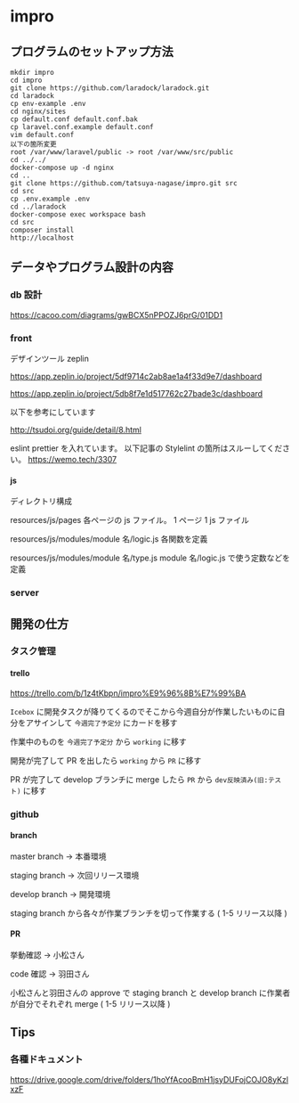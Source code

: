 # impro

## プログラムのセットアップ方法

```
mkdir impro
cd impro
git clone https://github.com/laradock/laradock.git
cd laradock
cp env-example .env
cd nginx/sites
cp default.conf default.conf.bak
cp laravel.conf.example default.conf
vim default.conf
以下の箇所変更
root /var/www/laravel/public -> root /var/www/src/public
cd ../../
docker-compose up -d nginx
cd ..
git clone https://github.com/tatsuya-nagase/impro.git src
cd src
cp .env.example .env
cd ../laradock
docker-compose exec workspace bash
cd src
composer install
http://localhost

```

## データやプログラム設計の内容

### db 設計

https://cacoo.com/diagrams/gwBCX5nPPOZJ6prG/01DD1

### front

デザインツール zeplin

https://app.zeplin.io/project/5df9714c2ab8ae1a4f33d9e7/dashboard

https://app.zeplin.io/project/5db8f7e1d517762c27bade3c/dashboard

以下を参考にしています

http://tsudoi.org/guide/detail/8.html

eslint prettier を入れています。
以下記事の Stylelint の箇所はスルーしてください。
https://wemo.tech/3307

#### js

ディレクトリ構成

resources/js/pages 各ページの js ファイル。 1 ページ 1 js ファイル

resources/js/modules/module 名/logic.js 各関数を定義

resources/js/modules/module 名/type.js module 名/logic.js で使う定数などを定義

### server

## 開発の仕方

### タスク管理

#### trello

https://trello.com/b/1z4tKbpn/impro%E9%96%8B%E7%99%BA

`Icebox` に開発タスクが降りてくるのでそこから今週自分が作業したいものに自分をアサインして `今週完了予定分` にカードを移す

作業中のものを `今週完了予定分` から `working` に移す

開発が完了して PR を出したら `working` から `PR` に移す

PR が完了して develop ブランチに merge したら `PR` から `dev反映済み(旧:テスト)` に移す

### github

#### branch

master branch -> 本番環境

staging branch -> 次回リリース環境

develop branch -> 開発環境

staging branch から各々が作業ブランチを切って作業する ( 1-5 リリース以降 )

#### PR

挙動確認 -> 小松さん

code 確認 -> 羽田さん

小松さんと羽田さんの approve で staging branch と develop branch に作業者が自分でそれぞれ merge ( 1-5 リリース以降 )

## Tips

### 各種ドキュメント

https://drive.google.com/drive/folders/1hoYfAcooBmH1jsyDUFojCOJO8yKzlxzF
